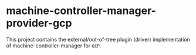 # machine-controller-manager-provider-gcp

This project contains the external/out-of-tree plugin (driver) implementation of machine-controller-manager for
`GCP`.
